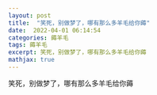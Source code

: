 ```yaml
---
layout: post
title:  "笑死，别做梦了，哪有那么多羊毛给你薅"
date:  2022-04-01 06:14:54
categories: 薅羊毛
tags: 薅羊毛
excerpt: 笑死，别做梦了，哪有那么多羊毛给你薅
mathjax: true
---
```


笑死，别做梦了，哪有那么多羊毛给你薅
